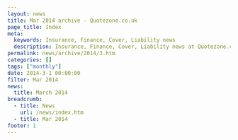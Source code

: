 ```yaml
---
layout: news
title: Mar 2014 archive - Quotezone.co.uk
page_title: Index
meta:
  keywords: Insurance, Finance, Cover, Liability news
  description: Insurance, Finance, Cover, Liability news at Quotezone.co.uk.
permalink: news/archive/2014/3.htm
categories: []
tags: ["monthly"]
date: 2014-3-1 00:00:00
filter: Mar 2014
news:
  title: March 2014
breadcrumb:
  - title: News
    url: /news/index.htm
  - title: Mar 2014
footer: 1
---
```


